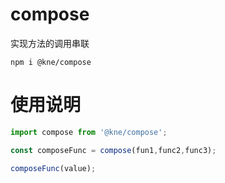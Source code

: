 # compose

实现方法的调用串联

```shell script
npm i @kne/compose
```

# 使用说明

```js
import compose from '@kne/compose';

const composeFunc = compose(fun1,func2,func3);

composeFunc(value);
```
